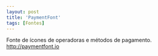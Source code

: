 ```yaml
---
layout: post
title: 'PaymentFont'
tags: [Fontes]
---
```


Fonte de ícones de operadoras e métodos de pagamento.<br>
<http://paymentfont.io>
